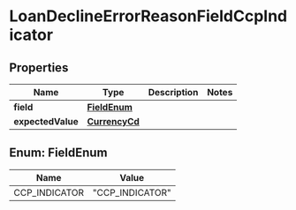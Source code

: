 # LoanDeclineErrorReasonFieldCcpIndicator

## Properties
Name | Type | Description | Notes
------------ | ------------- | ------------- | -------------
**field** | [**FieldEnum**](#FieldEnum) |  | 
**expectedValue** | [**CurrencyCd**](CurrencyCd.md) |  | 

<a name="FieldEnum"></a>
## Enum: FieldEnum
Name | Value
---- | -----
CCP_INDICATOR | &quot;CCP_INDICATOR&quot;
